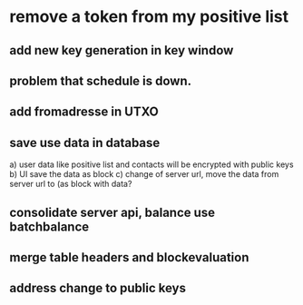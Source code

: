 


# remove a token from my positive list
 
 
## add new key generation in key window
 

## problem that schedule is down.
  

## add fromadresse in UTXO



## save use data in database
  a) user data like positive list and contacts will be encrypted with public keys
  b) UI save the data as block
  c) change of server url, move the data from server url to (as block with data? 

## consolidate server api, balance use batchbalance 


## merge table headers and blockevaluation

## address change to public keys
